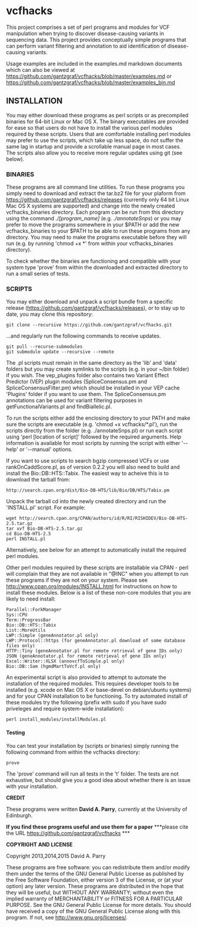 # vcfhacks

This project comprises a set of perl programs and modules for VCF manipulation when trying to discover disease-causing variants in sequencing data. This project provides conceptually simple programs that can perform variant filtering and annotation to aid identification of disease-causing variants.

Usage examples are included in the examples.md markdown documents which can also be viewed at https://github.com/gantzgraf/vcfhacks/blob/master/examples.md or https://github.com/gantzgraf/vcfhacks/blob/master/examples_bin.md

## INSTALLATION

You may either download these programs as perl scripts or as precompiled binaries for 64-bit Linux or Mac OS X. The binary executables are provided for ease so that users do not have to install the various perl modules required by these scripts. Users that are comfortable installing perl modules may prefer to use the scripts, which take up less space, do not suffer the same lag in startup and provide a scrollable manual page in most cases. The scripts also allow you to receive more regular updates using git (see below).

### BINARIES

These programs are all command line utilities. To run these programs you simply need to download and extract the tar.bz2 file for your plaform from https://github.com/gantzgraf/vcfhacks/releases (currently only 64 bit Linux Mac OS X systems are supported) and change into the newly created vcfhacks_binaries directory. Each program can be run from this directory using the command *./[program_name]*  (e.g. *./annotateSnps*) or you may prefer to move the programs somewhere in your $PATH or add the new vcfhacks_binaries to your $PATH to be able to run these programs from any directory. You may need to make the programs executable before they will run (e.g. by running 'chmod +x *' from within your vcfhacks_binaries directory). 

To check whether the binaries are functioning and compatible with your system type 'prove' from within the downloaded and extracted directory to run a small series of tests.

### SCRIPTS

You may either download and unpack a script bundle from a specific release (https://github.com/gantzgraf/vcfhacks/releases), or to stay up to date, you may clone this repository: 

    git clone --recursive https://github.com/gantzgraf/vcfhacks.git

...and regularly run the following commands to receive updates. 
    
    git pull --recurse-submodules 
    git submodule update --recursive --remote 

The .pl scripts must remain in the same directory as the 'lib' and 'data' folders but you may create symlinks to the scripts (e.g. in your ~/bin folder) if you wish.  The vep_plugins folder also contains two Variant Effect Predictor (VEP) plugin modules (SpliceConsensus.pm and SpliceConsensusFilter.pm) which should be installed in your VEP cache 'Plugins' folder if you want to use them. The SpliceConsensus.pm annotations can be used for variant filtering purposes in getFunctionalVariants.pl and findBiallelic.pl.

To run the scripts either add the enclosing directory to your PATH and make sure the scripts are executable (e.g. 'chmod +x vcfhacks/*.pl'), run the scripts directly from the folder (e.g. ./annotateSnps.pl) or run each script using 'perl [location of script]' followed by the required arguments. Help information is available for most scripts by running the script with either '--help' or '--manual' options. 

If you want to use scripts to search bgzip compressed VCFs or use rankOnCaddScore.pl, as of version 0.2.2 you will also need to build and install the Bio::DB::HTS::Tabix. The easiest way to acheive this is to download the tarball from:

    http://search.cpan.org/dist/Bio-DB-HTS/lib/Bio/DB/HTS/Tabix.pm
    
Unpack the tarball cd into the newly created directory and run the 'INSTALL.pl' script. For example:

    wget http://search.cpan.org/CPAN/authors/id/R/RI/RISHIDEV/Bio-DB-HTS-2.5.tar.gz
    tar xvf Bio-DB-HTS-2.5.tar.gz
    cd Bio-DB-HTS-2.5
    perl INSTALL.pl

Alternatively, see below for an attempt to automatically install the required perl modules.

Other perl modules required by these scripts are installable via CPAN - perl will complain that they are not available in "@INC" when you attempt to run these programs if they are not on your system. Please see http://www.cpan.org/modules/INSTALL.html for instructions on how to install these modules. Below is a list of these non-core modules that you are likely to need install:

    Parallel::ForkManager
    Sys::CPU
    Term::ProgressBar
    Bio::DB::HTS::Tabix
    List::MoreUtils
    LWP::Simple (geneAnnotator.pl only)
    LWP::Protocol::https (for geneAnnotator.pl download of some database files only)
    HTTP::Tiny (geneAnnotator.pl for remote retrieval of gene IDs only)
    JSON (geneAnnotator.pl for remote retrieval of gene IDs only)
    Excel::Writer::XLSX (annovcfToSimple.pl only)
    Bio::DB::Sam (hgmdMartToVcf.pl only)

An experimental script is also provided to attempt to automate the installation of the required modules. This requires developer tools to be installed (e.g. xcode on Mac OS X or base-devel on debian/ubuntu systems) and for your CPAN installation to be functioning. To try automated install of these modules try the following (prefix with sudo if you have sudo priveleges and require system-wide installation): 
    
    perl install_modules/installModules.pl

#### Testing 

You can test your installation by (scripts or binaries) simply running the following command from within the vcfhacks directory:
   
    prove
    
The 'prove' command will run all tests in the 't' folder. The tests are not exhaustive, but should give you a good idea about whether there is an issue with your installation.


__CREDIT__

These programs were written __David A. Parry__, currently at the University of Edinburgh. 

__If you find these programs useful and use them for a paper__ ***please cite the URL <https://github.com/gantzgraf/vcfhacks> *** 

__COPYRIGHT AND LICENSE__

Copyright 2013,2014,2015  David A. Parry

These programs are free software: you can redistribute them and/or modify them under the terms of the GNU General Public License as published by the Free Software Foundation, either version 3 of the License, or (at your option) any later version. These programs are distributed in the hope that they will be useful, but WITHOUT ANY WARRANTY; without even the implied warranty of MERCHANTABILITY or FITNESS FOR A PARTICULAR PURPOSE. See the GNU General Public License for more details. You should have received a copy of the GNU General Public License along with this program. If not, see <http://www.gnu.org/licenses/>.



